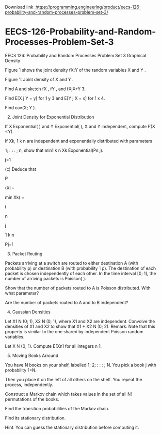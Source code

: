 Download link :https://programming.engineering/product/eecs-126-probability-and-random-processes-problem-set-3/


# EECS-126-Probability-and-Random-Processes-Problem-Set-3
EECS 126: Probability and Random Processes Problem Set 3
Graphical Density

Figure 1 shows the joint density fX;Y of the random variables X and Y .

Figure 1: Joint density of X and Y .

Find A and sketch fX , fY , and fXjX+Y 3.

Find E[X j Y = y] for 1 y 3 and E[Y j X = x] for 1 x 4.

Find cov(X; Y ).

2. Joint Density for Exponential Distribution

If X Exponential( ) and Y Exponential( ), X and Y independent, compute P(X <Y).

If Xk, 1 k n are independent and exponentially distributed with parameters

1; : : : ; n, show that min1 k n Xk Exponential(Pn j).

j=1

(c) Deduce that

P

(Xi =

min Xk) =

i

n

j

1 k n

Pj=1

3. Packet Routing

Packets arriving at a switch are routed to either destination A (with probability p) or destination B (with probability 1 p). The destination of each packet is chosen independently of each other. In the time interval [0; 1], the number of arriving packets is Poisson( ).

Show that the number of packets routed to A is Poisson distributed. With what parameter?

Are the number of packets routed to A and to B independent?


4. Gaussian Densities

Let X1 N (0; 1), X2 N (0; 1), where X1 and X2 are independent. Convolve the densities of X1 and X2 to show that X1 + X2 N (0; 2). Remark. Note that this property is similar to the one shared by independent Poisson random variables.

Let X N (0; 1). Compute E[Xn] for all integers n 1.

5. Moving Books Arround

You have N books on your shelf, labelled 1; 2; : : : ; N. You pick a book j with probability 1=N.

Then you place it on the left of all others on the shelf. You repeat the process, independently.

Construct a Markov chain which takes values in the set of all N! permutations of the books.

Find the transition probabilities of the Markov chain.

Find its stationary distribution.

Hint: You can guess the stationary distribution before computing it.
